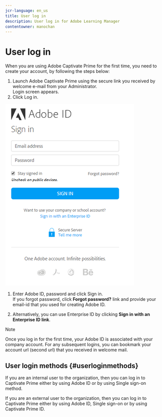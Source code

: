 ```yaml
---
jcr-language: en_us
title: User log in
description: User log in for Adobe Learning Manager
contentowner: manochan
---
```



# User log in

When you are using Adobe Captivate Prime for the first time, you need to create your account, by following the steps below:

1. Launch Adobe Captivate Prime using the secure link you received by welcome e-mail from your Administrator.  
   Login screen appears.
1. Click Log in.

![](assets/adobeid-signin.png)

1. Enter Adobe ID, password and click Sign in.  
   If you forgot password, click **Forgot password?** link and provide your email-id that you used for creating Adobe ID.

1. Alternatively, you can use Enterprise ID by clicking **Sign in with an Enterprise ID link**.

>[!NOTE]
>
>Once you log in for the first time, your Adobe ID is associated with your company account. For any subsequent logins, you can bookmark your account url (second url) that you received in welcome mail.

## User login methods {#userloginmethods}

If you are an internal user to the organization, then you can log in to Captivate Prime either by using Adobe ID or by using Single sign-on method. 

If you are an external user to the organization, then you can log in to Captivate Prime either by using Adobe ID, Single sign-on or by using Captivate Prime ID. 
